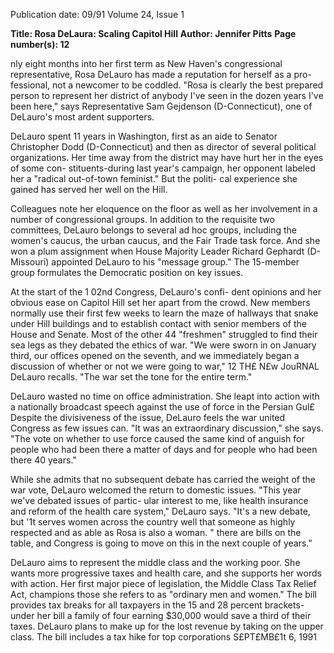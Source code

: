 Publication date: 09/91
Volume 24, Issue 1

**Title: Rosa DeLaura: Scaling Capitol Hill**
**Author: Jennifer Pitts**
**Page number(s): 12**

nly eight months into her first term as New 
Haven's congressional representative, Rosa 
DeLauro has made a reputation for herself as a pro-
fessional, not a newcomer to be coddled. "Rosa is clearly the 
best prepared person to represent her district of anybody 
I've seen in the dozen years I've been here," says 
Representative Sam Gejdenson (D-Connecticut), one of 
DeLauro's most ardent supporters. 

DeLauro spent 11 years in Washington, first as an aide 
to Senator Christopher Dodd (D-Connecticut) and then as 
director of several political organizations. Her time away 
from the district may have hurt her in the eyes of some con-
stituents-during last year's campaign, her opponent 
labeled her a "radical out-of-town feminist." But the politi-
cal experience she gained has served her well on the Hill. 

Colleagues note her eloquence on the floor as well as 
her involvement in a number of congressional groups. In 
addition to the requisite two committees, DeLauro belongs 
to several ad hoc groups, including the women's caucus, the 
urban caucus, and the Fair Trade task force. And she won a 
plum assignment when House Majority Leader Richard 
Gephardt (D-Missouri) appointed DeLauro to his "message 
group." The 15-member group formulates the Democratic 
position on key issues. 

At the start of the 1 02nd Congress, DeLauro's confi-
dent opinions and her obvious ease on Capitol Hill set her 
apart from the crowd. New members normally use their 
first few weeks to learn the maze of hallways that snake 
under Hill buildings and to establish contact with senior 
members of the House and Senate. Most of the other 44 
"freshmen" struggled to find their sea legs as they debated 
the ethics of war. "We were sworn in on January third, our 
offices opened on the seventh, and we immediately began a 
discussion of whether or not we were going to war," 
12 TH£ N£w JouRNAL 
DeLauro recalls. "The war set the tone for the entire term." 

DeLauro wasted no time on office administration. She 
leapt into action with a nationally broadcast speech against 
the use of force in the Persian Gul£ Despite the divisiveness 
of the issue, DeLauro feels the war united Congress as few 
issues can. "It was an extraordinary discussion," she says. 
"The vote on whether to use force caused the same kind of 
anguish for people who had been there a matter of days and 
for people who had been there 40 years." 

While she admits that no subsequent debate has carried 
the weight of the war vote, DeLauro welcomed the return 
to domestic issues. "This year we've debated issues of partic-
ular interest to me, like health insurance and reform of the 
health care system," DeLauro says. "It's a new debate, but 
'1t serves women across the country 
well that someone as highly respected 
and as able as Rosa is also a woman. " 
there are bills on the table, and Congress is going to move 
on this in the next couple of years." 

DeLauro aims to represent the middle class and the 
working poor. She wants more progressive taxes and health 
care, and she supports her words with action. Her first 
major piece of legislation, the Middle Class Tax Relief Act, 
champions those she refers to as "ordinary men and 
women." The bill provides tax breaks for all taxpayers in the 
15 and 28 percent brackets-under her bill a family of four 
earning $30,000 would save a third of their taxes. DeLauro 
plans to make up for the lost revenue by taking on the 
upper class. The bill includes a tax hike for top corporations 
S£PT£MB£1t 6, 1991